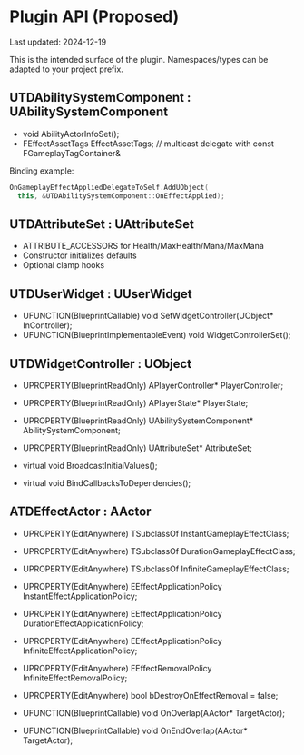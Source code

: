 # Plugin API (Proposed)

Last updated: 2024-12-19

This is the intended surface of the plugin. Namespaces/types can be adapted to your project prefix.

## UTDAbilitySystemComponent : UAbilitySystemComponent

- void AbilityActorInfoSet();
- FEffectAssetTags EffectAssetTags; // multicast delegate with const FGameplayTagContainer&

Binding example:
```cpp
OnGameplayEffectAppliedDelegateToSelf.AddUObject(
  this, &UTDAbilitySystemComponent::OnEffectApplied);
```

## UTDAttributeSet : UAttributeSet

- ATTRIBUTE_ACCESSORS for Health/MaxHealth/Mana/MaxMana
- Constructor initializes defaults
- Optional clamp hooks

## UTDUserWidget : UUserWidget

- UFUNCTION(BlueprintCallable) void SetWidgetController(UObject* InController);
- UFUNCTION(BlueprintImplementableEvent) void WidgetControllerSet();

## UTDWidgetController : UObject

- UPROPERTY(BlueprintReadOnly) APlayerController* PlayerController;
- UPROPERTY(BlueprintReadOnly) APlayerState* PlayerState;
- UPROPERTY(BlueprintReadOnly) UAbilitySystemComponent* AbilitySystemComponent;
- UPROPERTY(BlueprintReadOnly) UAttributeSet* AttributeSet;

- virtual void BroadcastInitialValues();
- virtual void BindCallbacksToDependencies();

## ATDEffectActor : AActor

- UPROPERTY(EditAnywhere) TSubclassOf<UGameplayEffect> InstantGameplayEffectClass;
- UPROPERTY(EditAnywhere) TSubclassOf<UGameplayEffect> DurationGameplayEffectClass;
- UPROPERTY(EditAnywhere) TSubclassOf<UGameplayEffect> InfiniteGameplayEffectClass;

- UPROPERTY(EditAnywhere) EEffectApplicationPolicy InstantEffectApplicationPolicy;
- UPROPERTY(EditAnywhere) EEffectApplicationPolicy DurationEffectApplicationPolicy;
- UPROPERTY(EditAnywhere) EEffectApplicationPolicy InfiniteEffectApplicationPolicy;

- UPROPERTY(EditAnywhere) EEffectRemovalPolicy InfiniteEffectRemovalPolicy;
- UPROPERTY(EditAnywhere) bool bDestroyOnEffectRemoval = false;

- UFUNCTION(BlueprintCallable) void OnOverlap(AActor* TargetActor);
- UFUNCTION(BlueprintCallable) void OnEndOverlap(AActor* TargetActor);